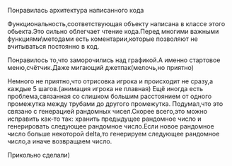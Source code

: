Понравилась архитектура написанного кода 

Функциональность,соответствующая объекту написана в классе этого обьекта.Это сильно облегчает чтение кода.Перед многими важными функциями\методами есть коментарии,которые позволяют не вчитываться постоянно в код.

Понравилось то,что заморочились над графикой.А именно стартовое меню,счётчик.Даже мигающий джетпак(мелочь,но приятно)

Немного не приятно,что отрисовка игрока и происходит не сразу,а каждые 5 шагов.(анимация игрока не плавная) Ещё иногда есть проблема,связанная со слишком большим расстоянием от одного промежутка между трубами до другого промежутка. Подумал,что это связано с генерацией рандомных чисел.Скорее всего,это можно исправить как-то так: хранить предыдущее рандомное число и генерировать следующее рандомное число.Если новое рандомное число больше некоторой delta,то генерируем следующее рандомное число,а иначе возвращаем число.

Прикольно сделали)




